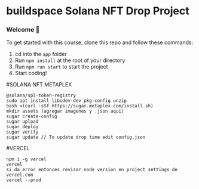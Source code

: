 # buildspace Solana NFT Drop Project
### Welcome 👋
To get started with this course, clone this repo and follow these commands:

1. cd into the `app` folder
2. Run `npm install` at the root of your directory
3. Run `npm run start` to start the project
4. Start coding!

#SOLANA NFT METAPLEX
```
@solana/spl-token-registry
sudo apt install libudev-dev pkg-config unzip
bash <(curl -sSf https://sugar.metaplex.com/install.sh)
mkdir assets (agregar imagenes y .json aqui)
sugar create-config
sugar upload
sugar deploy
sugar verify
sugar update // To update drop time edit config.json
```
#VERCEL
```
npm i -g vercel
vercel
si da error entonces revisar node version en project settings de vercel.com
vercel --prod
```
